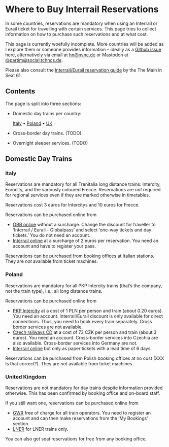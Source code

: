 # Where to Buy Interrail Reservations

In some countries, reservations are mandatory when using an Interrail
or Eurail ticket for travelling with certain services. This page tries
to collect information on how to purchase such reservations and at what
cost.

This page is currently woefully incomplete. More countries will be added
as I explore them or someone provides information – ideally as a [Github
issue](https://github.com/partim/random-travel-docs/issues/new)
here, alternatively via email at [hn@nvnc.de](mailto:hn@nvnc.de)
or Mastodon at [@partim@social.tchncs.de](https://social.tchncs.de/@partim).

Please also consult the
[Interrail/Eurail reservation
guide](https://www.seat61.com/interrail-and-eurail-reservations.htm) by
the The Main in Seat 61.

## Contents

The page is split into three sections:

* Domestic day trains per country:

  [Italy](#italy) • [Poland](#poland) • [UK](#united_kingdom) 

* Cross-border day trains. (TODO)

* Overnight sleeper services. (TODO)


## Domestic Day Trains

### Italy

Reservations are mandatory for all Trenitalia long distance trains:
Intercity, Eurocity, and the variously coloured Frecce. Reservations are
_not_ required for regional services even if they are marked otherwise in
timetables.

Reservations cost 3 euros for Intercitys and 10 euros for Frecce.

Reservations can be purchased online from

* [ÖBB online](https://shop.oebbtickets.at) without a surcharge. Change
  the discount for traveller to ‘Interrail / Eurail - Globalpass’ and
  select ‘one-way tickets and day tickets.’ You do not need an account.
* [Interrail online](https://www.interrail.eu/en/book-reservations#/) at
  a surcharge of 2 euros per reservation. You need an account and have to
  register your pass.

Reservations can be purchased from booking offices at Italian stations.
They are _not_ available from ticket machines.

### Poland

Reservations are mandatory for all PKP Intercity trains (that’s the
company, not the train type), i.e., all long distance trains.

Reservations can be purchased online from

* [PKP Intercity](https://www.intercity.pl/en/) at a cost of 1 PLN per
  person and train (about 0.20 euros). You need an account.
  Interrail/Eurail discount is only available for direct connections.
  Thus, you need to book every train separately. Cross border services are
  not available.
* [Czech railways ČD](https://www.cd.cz/) at a cost of 73 CZK per
  person and train (about 3 euros). You need an account. Cross-border
  services into Czechia are also available. Cross-border services into
  Germany are not.
* [Interrail online](https://www.interrail.eu/en/book-reservations#/) but
  only as paper tickets with a lead time of 6 days.

Reservations can be purchased from Polish booking offices at no cost (XXX
Is that correct?). 
They are _not_ available from ticket machines.

### United Kingdom

Reservations are not mandatory for day trains despite information provided
otherwise. This has been confirmed by booking office and on-board staff.

If you still want one, reservations can be purchased online from

* [GWR](https://www.gwr.com/) free of charge for all train operators. You
  need to register an account and can then make reservations from the ‘My
  Bookings’ section.
* [LNER](https://www.lner.co.uk/travel-information/make-a-reservation/)
  for LNER trains only.

You can also get seat reservations for free from any booking office.

